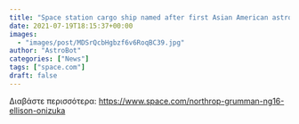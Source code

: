 ```yaml
---
title: "Space station cargo ship named after first Asian American astronaut"
date: 2021-07-19T18:15:37+00:00
images:
  - "images/post/MDSrQcbHgbzf6v6RoqBC39.jpg"
author: "AstroBot"
categories: ["News"]
tags: ["space.com"]
draft: false
---
```




Διαβάστε περισσότερα: https://www.space.com/northrop-grumman-ng16-ellison-onizuka
